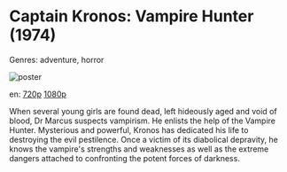 # Captain Kronos: Vampire Hunter (1974)

Genres: adventure, horror

![poster](http://image.tmdb.org/t/p/w500/j2Vfuzh18uNHcgV7nzwLmldA7aL.jpg)

en:
  [720p](magnet:?xt=urn:btih:96EB5FE715EBB0071214CB60FF9BEE9F741760B3&tr=udp://glotorrents.pw:6969/announce&tr=udp://tracker.opentrackr.org:1337/announce&tr=udp://torrent.gresille.org:80/announce&tr=udp://tracker.openbittorrent.com:80&tr=udp://tracker.coppersurfer.tk:6969&tr=udp://tracker.leechers-paradise.org:6969&tr=udp://p4p.arenabg.ch:1337&tr=udp://tracker.internetwarriors.net:1337)
  [1080p](magnet:?xt=urn:btih:F6F071B6CF5FD846DB21AF3E15C93EC1B84E2DF0&tr=udp://glotorrents.pw:6969/announce&tr=udp://tracker.opentrackr.org:1337/announce&tr=udp://torrent.gresille.org:80/announce&tr=udp://tracker.openbittorrent.com:80&tr=udp://tracker.coppersurfer.tk:6969&tr=udp://tracker.leechers-paradise.org:6969&tr=udp://p4p.arenabg.ch:1337&tr=udp://tracker.internetwarriors.net:1337)
  


When several young girls are found dead, left hideously aged and void of blood, Dr Marcus suspects vampirism. He enlists the help of the Vampire Hunter. Mysterious and powerful, Kronos has dedicated his life to destroying the evil pestilence. Once a victim of its diabolical depravity, he knows the vampire's strengths and weaknesses as well as the extreme dangers attached to confronting the potent forces of darkness.